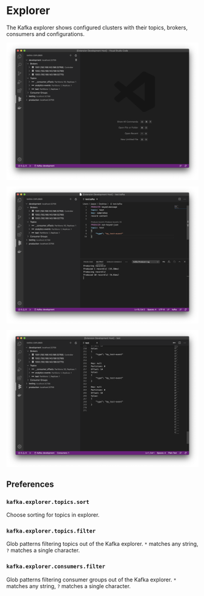# Explorer

The Kafka explorer shows configured clusters with their topics, brokers, consumers and configurations.

![Screenshot-1](assets/screen-1.png)

![Screenshot-2](assets/screen-2.png)

![Screenshot-3](assets/screen-3.png)

## Preferences

### `kafka.explorer.topics.sort`

Choose sorting for topics in explorer.

### `kafka.explorer.topics.filter`

Glob patterns filtering topics out of the Kafka explorer. `*` matches any string, `?` matches a single character.

### `kafka.explorer.consumers.filter`

Glob patterns filtering consumer groups out of the Kafka explorer. `*` matches any string, `?` matches a single character.
